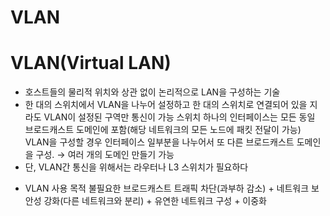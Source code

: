 VLAN
===============================

# VLAN(Virtual LAN)
* 호스트들의 물리적 위치와 상관 없이 논리적으로 LAN을 구성하는 기술
* 한 대의 스위치에서 VLAN을 나누어 설정하고 한 대의 스위치로 연결되어 있을 지라도 VLAN이 설정된 구역만 통신이 가능
스위치 하나의 인터페이스는 모든 동일 브로드캐스트 도메인에 포함(해당 네트워크의 모든 노드에 패킷 전달이 가능)
VLAN을 구성할 경우 인터페이스 일부분을 나누어서 또 다른 브로드캐스트 도메인을 구성. → 여러 개의 도메인 만들기 가능
* 단, VLAN간 통신을 위해서는 라우터나 L3 스위치가 필요하다

- VLAN 사용 목적
불필요한 브로드캐스트 트래픽 차단(과부하 감소) + 네트워크 보안성 강화(다른 네트워크와 분리) + 유연한 네트워크 구성 + 이중화

